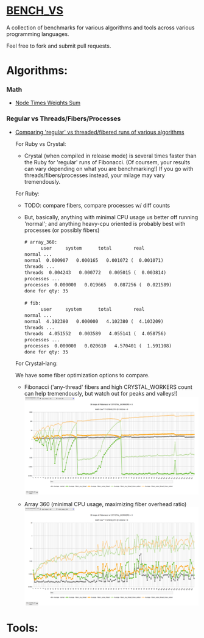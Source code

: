 # [BENCH_VS](https://github.com/drhuffman12/bench_vs)

A collection of benchmarks for various algorithms and tools across various programming languages.

Feel free to fork and submit pull requests.

# Algorithms:

### Math

- [Node Times Weights Sum](./math/nodes_times_weights_sum/README.md)

### Regular vs Threads/Fibers/Processes

- [Comparing 'regular' vs threaded/fibered runs of various algorithms](threads/README.md)

  For Ruby vs Crystal:

  - Crystal (when compiled in release mode) is several times faster than the Ruby for 'regular' runs of Fibonacci. (Of coursem, your results can vary depending on what you are benchmarking!) If you go with threads/fibers/processes instead, your milage may vary tremendously.

  For Ruby:

  - TODO: compare fibers, compare processes w/ diff counts

  - But, basically, anything with minimal CPU usage us better off running 'normal';
    and anything heavy-cpu oriented is probably best with processes (or possibly fibers)

    ```
    # array_360:
          user     system      total        real
    normal ...
    normal  0.000907   0.000165   0.001072 (  0.001071)
    threads ...
    threads  0.004243   0.000772   0.005015 (  0.003814)
    processes ...
    processes  0.000000   0.019665   0.087256 (  0.021589)
    done for qty: 35

    # fib:
          user     system      total        real
    normal ...
    normal  4.102380   0.000000   4.102380 (  4.103209)
    threads ...
    threads  4.051552   0.003589   4.055141 (  4.058756)
    processes ...
    processes  0.000000   0.020610   4.570401 (  1.591108)
    done for qty: 35
    ```

  For Crystal-lang:

    We have some fiber optimization options to compare.
  
  - Fibonacci ('any-thread' fibers and high CRYSTAL_WORKERS count can help tremendously, but watch out for peaks and valleys!)
    ![Fibonacci](threads/crystal/results/intel_i7-6700HQ_aka_8_cores/max128workers/bench.cr.fib.png)
  
  - Array 360 (minimal CPU usage, maximizing fiber overhead ratio)
    ![Array 360](threads/crystal/results/intel_i7-6700HQ_aka_8_cores/max128workers/bench.cr.array_360.png)

# Tools:
